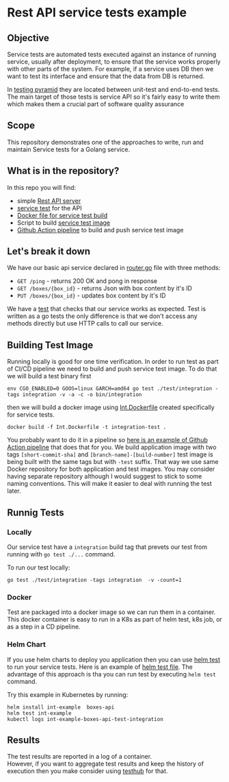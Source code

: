 # Rest API service tests example

## Objective

Service tests are automated tests executed against an instance of running service, usually after deployment, to ensure that the service works properly with other parts of the system. For example, if a service uses DB then we want to test its interface and ensure that the data from DB is returned.  

In [testing pyramid](https://martinfowler.com/articles/practical-test-pyramid.html) they are located between unit-test and end-to-end tests. The main target of those tests is service API so it's fairly easy to write them which makes them a crucial part of software quality assurance

## Scope 

This repository demonstrates one of the approaches to write, run and maintain Service tests for a Golang service. 

## What is in the repository?

In this repo you will find: 
- simple [Rest API server](/pkg/router/router.go)
- [service test](/test/integration/rest_service_test.go) for the API
- [Docker file for service test build](Int.Dockerfile)
- Script to build [service test image](/Makefile)
- [Github Action pipeline](/.github/workflows/build.yaml) to build and push service test image 

## Let's break it down
We have our basic api service declared in [router.go](/pkg/router/router.go) file with three methods:
 - `GET /ping` - returns 200 OK and pong in response
 - `GET /boxes/{box_id}` - returns Json with box content by it's ID
 - `PUT /boxes/{box_id}` - updates box content by it's ID

We have a [test](/test/integration/rest_service_test.go) that checks that our service works as expected. Test is written as a go tests the only difference is that we don't access any methods directly but use HTTP calls to call our service.  



## Building Test Image 
Running locally is good for one time verification. In order to run test as part of CI/CD pipeline we need to build and push service test image. To do that we will build a test binary first 
```
env CGO_ENABLED=0 GOOS=linux GARCH=amd64 go test ./test/integration -tags integration -v -a -c -o bin/integration
```

then we will build a docker image using [Int.Dockerfile](Int.Dockerfile) created specifically for service tests. 

```
docker build -f Int.Dockerfile -t integration-test .
```

You probably want to do it in a pipeline so [here is an example of Github Action pipeline](.github/workflows/build.yaml) that does that for you.
We build application image with two tags `[short-commit-sha]` and `[branch-name]-[build-number]` test image is being built with the same tags but with  `-test` suffix. That way we use same Docker repository for both application and test images. You may consider having separate repository although I would suggest to stick to some naming conventions. This will make it easier to deal with running the test later. 


## Runnig Tests

### Locally
Our service test have a `integration` build tag that prevets our test from running with `go test ./...` command. 

To run our test locally: 
```
go test ./test/integration -tags integration  -v -count=1
```

### Docker

Test are packaged into a docker image so we can run them in a container. This docker container is easy to run in a K8s as part of helm test, k8s job, or as a step in a CD pipeline.


### Helm Chart 

If you use helm charts to deploy you application then you can use [helm test](https://helm.sh/docs/topics/chart_tests/) to run your service tests. Here is an example of [helm test file](/helm/boxes-api/templates/tests/test-integration.yaml). 
The advantage of this approach is tha you can run test by executing `helm test` command. 

Try this example in Kubernetes by running:
```
helm install int-example  boxes-api 
helm test int-example
kubectl logs int-example-boxes-api-test-integration
```

## Results 
The test results are reported in a log of a container.  
However, if you want to aggregate test results and keep the history of execution then you make consider using [testhub](https://github.com/testhub-io/testhub) for that. 
